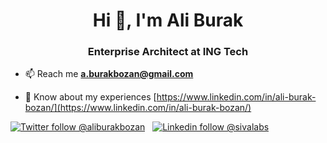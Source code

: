 <h1 align="center">Hi 👋, I'm Ali Burak</h1>
<h3 align="center">Enterprise Architect at ING Tech</h3>

- 📫 Reach me **a.burakbozan@gmail.com**

- 📄 Know about my experiences [https://www.linkedin.com/in/ali-burak-bozan/](https://www.linkedin.com/in/ali-burak-bozan/)

<!---
<h3 align="left">Connect with me:</h3>
<p align="left">
<a href="https://www.linkedin.com/in/ali-burak-bozan/" target="blank"><img align="center" src="https://raw.githubusercontent.com/rahuldkjain/github-profile-readme-generator/master/src/images/icons/Social/linked-in-alt.svg" alt="benanilcan" height="30" width="40" /></a>
</p>
-->

[![Twitter follow @aliburakbozan](https://img.shields.io/twitter/follow/aliburakbozan?style=social)](https://twitter.com/aliburakbozan) &nbsp;
[![Linkedin follow @sivalabs](https://img.shields.io/badge/-aliburakbozan-blue?style=flat-square&logo=Linkedin&logoColor=white&link=https://www.linkedin.com/in/ali-burak-bozan/)](https://www.linkedin.com/in/ali-burak-bozan/) &nbsp;
